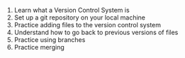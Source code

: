 <!---
Learning goals for Intro to Version Control and Git lesson of UBC-EOAS Sep-2013 bootcamp
-->

1. Learn what a Version Control System is
2. Set up a git repository on your local machine
3. Practice adding files to the version control system
4. Understand how to go back to previous versions of files
5. Practice using branches
6. Practice merging
